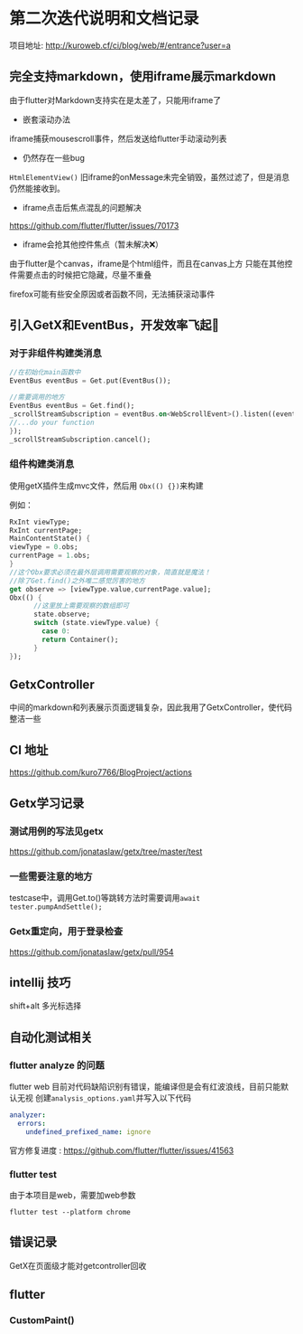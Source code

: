 # 第二次迭代说明和文档记录
项目地址: http://kuroweb.cf/ci/blog/web/#/entrance?user=a

## 完全支持markdown，使用iframe展示markdown
由于flutter对Markdown支持实在是太差了，只能用iframe了

* 嵌套滚动办法

iframe捕获mousescroll事件，然后发送给flutter手动滚动列表
* 仍然存在一些bug

```HtmlElementView()``` 
旧iframe的onMessage未完全销毁，虽然过滤了，但是消息仍然能接收到。

* iframe点击后焦点混乱的问题解决

https://github.com/flutter/flutter/issues/70173

* iframe会抢其他控件焦点（暂未解决❌）

由于flutter是个canvas，iframe是个html组件，而且在canvas上方
只能在其他控件需要点击的时候把它隐藏，尽量不重叠

firefox可能有些安全原因或者函数不同，无法捕获滚动事件
## 引入GetX和EventBus，开发效率飞起🚀
### 对于非组件构建类消息
```dart
//在初始化main函数中
EventBus eventBus = Get.put(EventBus());

//需要调用的地方
EventBus eventBus = Get.find();
_scrollStreamSubscription = eventBus.on<WebScrollEvent>().listen((event) {
//...do your function
});
_scrollStreamSubscription.cancel();
```
### 组件构建类消息
使用getX插件生成mvc文件，然后用
```Obx(() {})```来构建

例如：

```dart
RxInt viewType;
RxInt currentPage;
MainContentState() {
viewType = 0.obs;
currentPage = 1.obs;
}
//这个Obx要求必须在最外层调用需要观察的对象，简直就是魔法！
//除了Get.find()之外唯二感觉厉害的地方
get observe => [viewType.value,currentPage.value];
Obx(() {
      //这里放上需要观察的数组即可
      state.observe;
      switch (state.viewType.value) {
        case 0:
        return Container();      
      }
});
```

## GetxController
中间的markdown和列表展示页面逻辑复杂，因此我用了GetxController，使代码整洁一些


## CI 地址
https://github.com/kuro7766/BlogProject/actions
## Getx学习记录
### 测试用例的写法见getx
https://github.com/jonataslaw/getx/tree/master/test

### 一些需要注意的地方
testcase中，调用Get.to()等跳转方法时需要调用```await tester.pumpAndSettle();```
### Getx重定向，用于登录检查
https://github.com/jonataslaw/getx/pull/954

## intellij 技巧
shift+alt 多光标选择
## 自动化测试相关
### flutter analyze 的问题
flutter web 目前对代码缺陷识别有错误，能编译但是会有红波浪线，目前只能默认无视
创建```analysis_options.yaml```并写入以下代码
```yaml
analyzer:
  errors:
    undefined_prefixed_name: ignore
```
官方修复进度 : https://github.com/flutter/flutter/issues/41563
### flutter test
由于本项目是web，需要加web参数

```flutter test --platform chrome```

## 错误记录
GetX在页面级才能对getcontroller回收

## flutter
### CustomPaint()